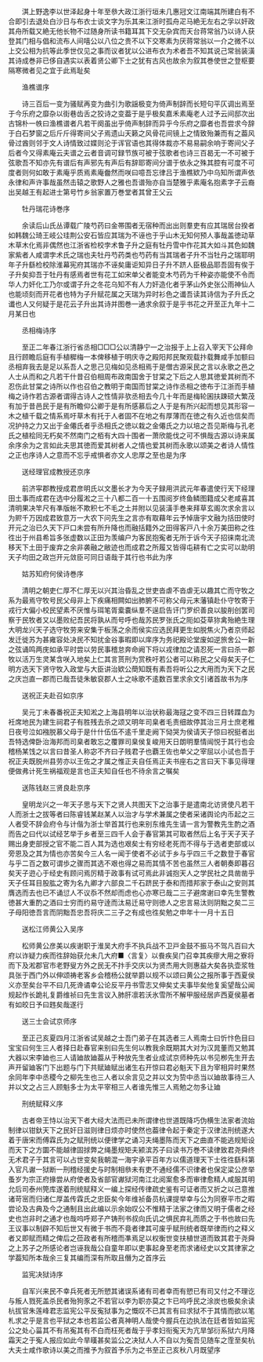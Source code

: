 <!-- { "loadSidebar": true } -->
　　淇上野逸李以世泽起身十年至叅大政江浙行垣未几惠冠文江南端其所建白有不合即引去退处白沙日与布衣士谈文字为乐其来江浙时孤舟疋马絶无左右之孚以奸政其舟所载又絶无他长物不过随身所读书籍耳其下交无杂宾而天台蒋常翁乃以诗人获登其门相与倡和流布人间嘻公以八位之贵不以下交寒素为厌蒋常翁以一介之微不以上交公相为抗等此季世仅见之事而议者犹以公进布衣为术者吾不知其说己常翁装潢其诗成巻非已侈自遇实以表着贤公卿下士之犹有古风也故余为叙其巻使世之登枢要隔寒微者见之宜于此焉耻矣

　　渔樵谱序

　　诗三百后一变为骚赋再变为曲引为歌謡极变为倚声制辞而长短句平仄调出焉至于今乐府之靡杂以街巷齿舌之狡诗之变葢于是乎极矣嘉禾素庵老人过予云间邸次出古锦朴一帙曰渔樵谱者凡若干阕虽出乎倚声制辞而异乎今乐府之靡者也吾尝求今辞于白石梦窗之后斤斤得寄间父子焉遗山天籁之风骨花间镜上之情致殆兼而有之葢风骨过酋则邻于文人诗情致过媟则沦于诨官语也其得体裁亦不易易嗣余响于寄间父子后者今又得素庵云夫谱之云者音调可録节族可被于弦歌者也诗三百曷无一不可被于弦歌吾不知亦先有谱后有声邪先有声后有辞耶寄间分谱于依永之殊其腔有可度不可度者则何如敢于素庵乎质焉素庵齤然而咲曰噫吾忘律吕于渔樵欵乃中乌知所谓声依永律和声许事哉虽然击辕之歌野人之雅也吾谱殆亦自当楚雅乎素庵名抱素字子云裔出吴越王有起进士第号竹乡翁家置万巻堂者其曾王父云

　　牡丹瑞花诗巻序

　　余读后山氏丛谭载广陵芍药曰金帯围者无宿种而出出则羣吏有应其瑞居台揆者如韩魏公琦王岐公珪荆公安石皆应其瑞为不诬也于乎山木无知何预人事哉盖徳动草木草木化焉非偶然也江浙省检校孛术鲁子升之庭有牡丹雪中作花其大如斗其色如魏家紫者人咸谓孛术氏之瑞也夫牡丹芍药类也芍药有当其瑞者子升不当牡丹之瑞耶明年子升繇检校除淮幕宪府其瑞亦不诬矣庸讵知异日子升不跻人臣极品耶吾固有俟于子升矣抑吾于牡丹有感焉者世有花工如宋单父者能变木芍药为千种姿亦能使不令而华人力奸化工乃尔或谓子升之冬花乌知不有人力奸造化者乎茅山外史张公雨神仙人也能顷刻而开花者也特为子升赋花属之天瑞为异时衫色之谶吾读其诗信为子升氏之谶也人又何疑于是花云子升出其诗并图巻一通求余叙于是乎书花之开至正九年十二月某日也

　　丞相梅诗序

　　至正二年春江浙行省丞相□□□公以清静宁一之治报于上上召入宰天下公拜命且行顾瞻后庭有手植穉梅一本俾移植于明庆寺之殿阳邦民聚观载抃载舞咸手加额曰丞相弃我去是足以系吾人之思己见梅如见丞相焉于是僧古源采民之言以永歌之邑之人士从而和之凡若干什昔召伯相周布政南国舍于甘棠之下后之人思其徳爱其树而不忍伤此甘棠之诗所以作也召伯之教明于南国而甘棠之诗作丞相之徳布于江浙而手植梅之诗作若古源者谓得古诗人之性情非欤丞相去今几十年而是梅轮囷扶踈硕大繁茂有加于昔邑民于是有所瞻仰公卿于是有所感慕后之人于是有所兴起而想见其形容一木之植千载之情系焉吁草木有托于人者固不在地之有厚薄而在徳之有久近也信矣而况护持之力又出于金僊氏者乎丞相氏之徳以栽之金僊氏之力以培之吾见斯梅与孔老氏之植桧同无朽矣不然南门之栢有大四十围者一萧欣能伐之可不惧哉古源以诗来属余序余为之言如此夫思其徳而爱其树者人之情也爱其树而永歌以颂美之者诗人情性之正也序诗人之意而不忘乎戒惧者亦文人忠厚之至也是为序

　　送经理官成教授还京序

　　前济寜郡教授成君彦明氏以文墨长才为今天子録用洪武元年春遣使行天下经理田土事而成君在选中分履淞之三十八都二百一十五围阅岁终鱼鳞图籍成父老咸喜其清明果决竿尺有凖版帐不欺积七不毛之土并附以见装潢手巻来拜草玄阁次求余言以为赆千万因成君致意万一大农下问先生之言亦有取藉年云予悼唐宇文融为括田使时开元之治已久天下戸口未尝有所升降也而融括籍外之田得客戸八十余万美田称之徃徃出于州县希旨多张虚数以正田为羡编户为客民抱寃者无所于诉今天子招徕南北流移天下土田于废弃之余非袭融之敝迹也而成君之所履又皆得屯耕有亡之实可以助明天子均田之政岂开元敛臣可同日语哉于其行也书此为序

　　姑苏知府何侯诗巻序

　　清明之朝吏仁厚不仁厚无以兴其治昏乱之世吏沓虐不沓虐无以趣其亡而守牧之系为最焉守牧号民父母非上下疾痛相闗如出肺腑不可称父母元末藩镇赴仆守牧寄于戎行大偏小校民望素不厌惟与珥笔胥槖嚢纵羣不逞启告讦门罗织善良以朘削创罢司察于民牧者又以墨败纪吾民将孰从而号呼也哉苏民罗张氏之阨如芟草狝禽殆絶生理大明龙兴天子选守牧劳来安集于板荡之余而侯实应选民拜更生如脱焦火乃者京师起发迁徙苏为甚雍容处决民不知扰金谷事暇即以庠序为务祀殿论堂废如逆旅舍公一新之弦诵鸣两庑如承平时尝以劳民事稽怠奔命阙下将以戎律加之请忍死一言曰杀一郡牧以活万生灵某含咲入地矣上仁其言贳刑为赏秩吁若公者可以称民之父母矣天子仁明方选天下贤守牧入政堂与大臣讲治欵公蕳知既有素吾将听公之大用而为天下之民之庆岂直一郡而已哉吾徒朱敏裒郡人士之咏歌不逺数百里求余文引诸首故书为序

　　送祝正夫赴召如京序

　　吴元丁未春番祝正夫知淞之上海县明年以治状称最海冦之变不四三日转蹀血为衽席地民为建生祠君子有胜残去杀之颂又明年司臬者毛责细故停其治三月士庶老稚日夜号泣如襁脱慕父母于是什什伍伍不逺千里走阙下恸哭为侯请天子惊曰祝挺者出吾特选俾卧治海邦而司臬者敢忘之覆罪司臬侯复峻用天日朗明羣情闿悦于其行也会稽杨某饯之以言曰昔圣人称宓不齐曰子贱君子也覇王佐也单父之宰屈以小试也吾于祝正夫既脱州县劳亦以王佐之才属之惟正夫自任焉正夫书座右之言曰天下事见得理便做弗计死生祸福观是言也正夫知自任也不待余言之嘱矣

　　送陈钱赵三贤良赴京序

　　皇明龙兴之一年天子思与天下之贤人共图天下之治事于是遣南北访贤使凡若干人而浙士之拔等者曰陈睿钱某赵某人以治才与学术兼属之使者采诸舆论内币起之三人者受不辞会府令与计偕为浙士举首其行也来别东维先生请一言为警教先生酌之酒而告之曰代以试经艺举于乡者至三四千人会于春官第其可取者然后上名于天子天子赐出身吏部授之官不能二百人其为选也艰矣士有穷经老死而不得与于选者吏部或以旁恩及之其为情也亦苦矣今三人名一闻于使者不必试于乡与乎四三千之数登于春官与乎二百之数可谓歩之骤而其选不艰也得之易而其情不苦也虽然三人者朝奏即暮召矣天子逰心于经史有顾问焉厉精于政事有试可焉此非诚抱天人之学民社之具凿凿乎天子任耳目股肱之寄为名九卿才六部良二千石跻民于泰和而措邦家于泰山之安则其膺选而去也已不诵愆人不议忝不然却而虑也心亦寒已哉二三子避席谢曰幸先生警教徳甚大重酌之酒曰士穷而约易守逹而汰易迁易守则徳人之忠言易汰则阴黜之矣二三子母阳徳吾言而阴黜吾忠吾将庆二三子之有成也徃矣勉之申年十一月十五日

　　送松江师黄公入吴序

　　松师黄公彦美以疾谢职于淮吴大府手不执兵战不卫戸金鼓不振马不驾凡百曰大府以诈疑力疾而徃辞始获允未几大府■〈言复〉以飬疾吴门召幸其疾瘳大用之寮将而下及淞郡官市老野叟方外之民无不抃手交庆以为贤杰用大则惠益大矣各执壶浆牲具张于西门外以伸颂祷老客乡会稽杨公就举爵以规不以颂曰黄公之报所事于西夏侯义亦至矣台平不曰几死谗谲幸公论反平丹书雪志又伸矣丈夫事毕矣他复奚望哉公闻规起作长跪礼复爵维祯曰先生言议入肺肝凛若沃氷雪所不解甲服经居庐西夏侯墓者有如皎日予曰韪矣哉遂行

　　送三士会试京师序

　　至正己亥夏四月江浙省试吴越之士吾门弟子在其选者三人焉南士曰忻忭色目曰宝宝曰何生三人者择日赴春官来别曰先生何以教我余既期其大对为汉晁董而又勉其大器以宋李廸也三人请廸故廸葢从于种放先生者业成试京师种先以书见栁先生开去声开留廸客门下出题与门下共赋廸赋出诸生右开惊曰君必魁天下且为宰相异时果然余同年李中丞稷今之柳先生也三人者以余言见之并以文为贽中丞当以廸故事待三人并以文之占三人顾魁多士为太平宰相三人者谁先惟三人焉勉之勿多让廸

　　刑统赋释义序

　　古者帝王恃以治天下者大经大法而已未所谓律也世道既降巧伪横生法家者流始制律以钳釱天下之民奸日滋则律日烦亦时使然也葢律令起于秦定于汉律法刑统遂大着于唐宋而傅霖氏为之赋刑统以便律学之诵习夫绳墨陈而天下之曲直不能逃规矩设而天下之方圜不能越律固捄弊之绳墨规矩夫颍滨苏子曰读书万巻不读律致君尧舜终无术君子于其言可以占世变矣我朝混一海宇承平百年方以儒道理天下士徃徃繇科第入官凡谳一狱断一刑稽经援史与时制相叅未有吏不通经儒不识律者也保定梁公彦举蚤岁为宗正府掾尝从府使者及省部官谳狱河南江北阅案愈多而审律愈精人咸服其明允后司泰州筦库遂着刑统赋释义一编上探经传律疏史鉴有可证者而又折之以己意推诸苛宻而归诸仁厚盖传霖氏之忠臣矣今年维祯备员杭课提举幸与公为同寮平市之暇尝论及古典及今之通制且出此编以示余始叹公不惟精于法家之律而又明于儒者之经史也岂非时之通才也哉呜呼郑子产铸刑书叔向氏讥之惧民弃礼而质之于书也故曰先王议事以制辟不知后世又有微于书而不竟者律其可废乎赋刑统者既举律而约之释义者又即赋而精之俾后之莅政者有所稽而凖焉足以权衡世变扶植世道而致其君于尧舜之上苏子之所感论者岂诬我哉公自童年即以吏事起身至老而求诸经史以文其律家之学葢知所本哉余三复其编而深有所取且僭为之首序云

　　监宪决狱诗序

　　自军兴来民不幸兵死者无所愬其诸误系诸有司者幸而有愬已有司又付之不理讫与叛人戮死盖杀民者殆狗豕之不若官以李为职亦莫之卞已呜呼民之涂炭也极矣余读杭拔官朱莲峰君志监宪公平反寃狱事为之慨叹不已其言有曰求狱不于其情而欲以笔札求之乎是言也平狱之本也若监公者真神明人哉使今握兵在边执法在廷者皆如监宪公之处心菑其不有吊寃其有不白而枉死者哉于乎孝妇衔寃天为亢旱邹衍系狱六月降霜天之于寃人报应如此今旱暵甚矣监公之决狱人人不自以为寃吾见随车之霔至矣杭大夫士咸作歌诗以美之而推予为叙首予乐为之书至正己亥秋八月既望序

